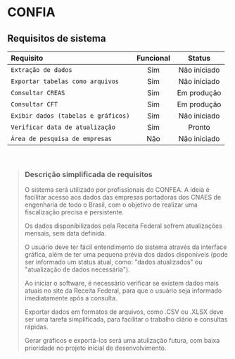 # CONFIA

## Requisitos de sistema

|Requisito|Funcional|Status|
|:---|:---:|:---:|
|`Extração de dados`|Sim|Não iniciado
|`Exportar tabelas como arquivos`|Sim|Não iniciado
|`Consultar CREAS`|Sim|Em produção
|`Consultar CFT`|Sim|Em produção
|`Exibir dados (tabelas e gráficos)`|Sim|Não iniciado
|`Verificar data de atualização`|Sim|Pronto
|`Área de pesquisa de empresas`|Não|Não iniciado

$~$

> ### Descrição simplificada de requisitos
>
> O sistema será utilizado por profissionais do CONFEA. A ideia é facilitar acesso aos dados das empresas portadoras dos CNAES de engenharia de todo o Brasil, com o objetivo de realizar uma fiscalização precisa e persistente.  
>
> Os dados disponibilizados pela Receita Federal sofrem atualizações mensais, sem data definida.  
>
> O usuário deve ter fácil entendimento do sistema através da interface gráfica, além de ter uma pequena prévia dos dados disponíveis (pode ser informado um status atual, como: "dados atualizados" ou "atualização de dados necessária").
>
> Ao iniciar o software, é necessário verificar se existem dados mais atuais no site da Receita Federal, para que o usuário seja informado imediatamente após a consulta.
>
> Exportar dados em formatos de arquivos, como .CSV ou .XLSX deve ser uma tarefa simplificada, para facilitar o trabalho diário e consultas rápidas.
>
> Gerar gráficos e exportá-los será uma atulização futura, com baixa prioridade no projeto inicial de desenvolvimento.
